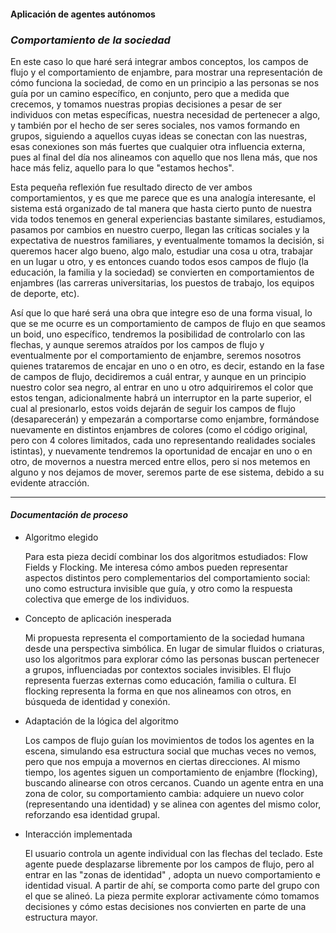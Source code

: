 #### Aplicación de agentes autónomos 

###  *Comportamiento de la sociedad*

  En este caso lo que haré será integrar ambos conceptos, los campos de flujo y el comportamiento de enjambre, para mostrar una representación de cómo funciona la sociedad, de como en un 
  principio a las personas se nos guía por un camino específico, en conjunto, pero que a medida que crecemos, y tomamos nuestras propias decisiones a pesar de ser individuos con metas 
  específicas, nuestra necesidad de pertenecer a algo, y también por el hecho de ser seres sociales, nos vamos formando en grupos, siguiendo a aquellos cuyas ideas se conectan con las 
  nuestras, esas conexiones son más fuertes que cualquier otra influencia externa, pues al final del día nos alineamos con aquello que nos llena más, que nos hace más feliz, aquello para lo que "estamos hechos".

  Esta pequeña reflexión fue resultado directo de ver ambos comportamientos, y es que me parece que es una analogía interesante, el sistema está organizado de tal manera que hasta cierto punto
  de nuestra vida todos tenemos en general experiencias bastante similares, estudiamos, pasamos por cambios en nuestro cuerpo, llegan las críticas sociales y la expectativa de nuestros 
  familiares, y eventualmente tomamos la decisión, si queremos hacer algo bueno, algo malo, estudiar una cosa u otra, trabajar en un lugar u otro, y es entonces cuando todos esos campos de 
  flujo (la educación, la familia y la sociedad) se convierten en comportamientos de enjambres (las carreras universitarias, los puestos de trabajo, los equipos de deporte, etc).

  Así que lo que haré será una obra que integre eso de una forma visual, lo que se me ocurre es un comportamiento de campos de flujo en que seamos un boid, uno específico, tendremos la 
  posibilidad de controlarlo con las flechas, y aunque seremos atraídos por los campos de flujo y eventualmente por el comportamiento de enjambre, seremos nosotros quienes trataremos de encajar
  en uno o en otro, es decir, estando en la fase de campos de flujo, decidiremos a cuál entrar, y aunque en un principio nuestro color sea negro, al entrar en uno u otro adquiriremos el color 
  que estos tengan, adicionalmente habrá un interruptor en la parte superior, el cual al presionarlo, estos voids dejarán de seguir los campos de flujo (desaparecerán) y empezarán a 
  comportarse como enjambre, formándose nuevamente en distintos enjambres de colores (como el código original, pero con 4 colores limitados, cada uno representando realidades sociales 
  istintas), y nuevamente tendremos la oportunidad de encajar en uno o en otro, de movernos a nuestra merced entre ellos, pero si nos metemos en alguno y nos dejamos de mover, seremos parte
  de ese sistema, debido a su evidente atracción.

  ---

#### *Documentación de proceso*

- Algoritmo elegido
  
  Para esta pieza decidí combinar los dos algoritmos estudiados: Flow Fields y Flocking. Me interesa cómo ambos pueden representar aspectos distintos pero complementarios del comportamiento social: uno como
  estructura invisible que guía, y otro como la respuesta colectiva que emerge de los individuos.

- Concepto de aplicación inesperada

  Mi propuesta representa el comportamiento de la sociedad humana desde una perspectiva simbólica. En lugar de simular fluidos o criaturas, uso los algoritmos para explorar cómo las personas buscan pertenecer a
  grupos, influenciadas por contextos sociales invisibles. El flujo representa fuerzas externas como educación, familia o cultura. El flocking representa la forma en que nos alineamos con otros, en búsqueda de identidad y conexión.

- Adaptación de la lógica del algoritmo

  Los campos de flujo guían los movimientos de todos los agentes en la escena, simulando esa estructura social que muchas veces no vemos, pero que nos empuja a movernos en ciertas direcciones. Al mismo
  tiempo, los agentes siguen un comportamiento de enjambre (flocking), buscando alinearse con otros cercanos. Cuando un agente entra en una zona de color, su comportamiento cambia: adquiere un nuevo
  color (representando una identidad) y se alinea con agentes del mismo color, reforzando esa identidad grupal.

- Interacción implementada

  El usuario controla un agente individual con las flechas del teclado. Este agente puede desplazarse libremente por los campos de flujo, pero al entrar en las "zonas de identidad" , adopta un nuevo comportamiento e
  identidad visual. A partir de ahí, se comporta como parte del grupo con el que se alineó. La pieza permite explorar activamente cómo tomamos decisiones y cómo estas decisiones nos convierten en parte de una estructura mayor.




  
